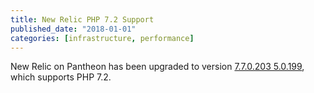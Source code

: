 ```yaml
---
title: New Relic PHP 7.2 Support
published_date: "2018-01-01"
categories: [infrastructure, performance]
---
```

New Relic on Pantheon has been upgraded to version [7.7.0.203
5.0.199](https://docs.newrelic.com/docs/release-notes/agent-release-notes/php-release-notes/php-agent-770203), which supports PHP 7.2.
